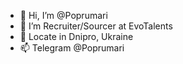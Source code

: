 - 👋 Hi, I’m @Poprumari
- 👀 I’m Recruiter/Sourcer at EvoTalents
- 📍 Locate in Dnipro, Ukraine
- 📫 Telegram @Poprumari

<!---
Poprumari/Poprumari is a ✨ special ✨ repository because its `README.md` (this file) appears on your GitHub profile.
You can click the Preview link to take a look at your changes.
--->
